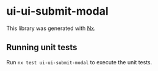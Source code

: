 # ui-ui-submit-modal

This library was generated with [Nx](https://nx.dev).

## Running unit tests

Run `nx test ui-ui-submit-modal` to execute the unit tests.
